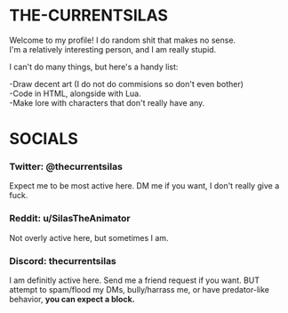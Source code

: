 <h1>THE-CURRENTSILAS</h1>
<p>Welcome to my profile! I do random shit that makes no sense.<br>I'm a relatively interesting person, and I am really stupid.</p>
<p>I can't do many things, but here's a handy list:</p>
<p>-Draw decent art (I do not do commisions so don't even bother)<br>-Code in HTML, alongside with Lua.<br>-Make lore with characters that don't really have any.</p>


<h1>SOCIALS</h1>
<h3>Twitter: @thecurrentsilas</h3>
<p>Expect me to be most active here. DM me if you want, I don't really give a fuck.</p>
<h3>Reddit: u/SilasTheAnimator</h3>
<p>Not overly active here, but sometimes I am.</p>
<h3>Discord: thecurrentsilas</h3>
<p>I am definitly active here. Send me a friend request if you want. BUT attempt to spam/flood my DMs, bully/harrass me, or have predator-like behavior, <b>you can expect a block.</b></p>
